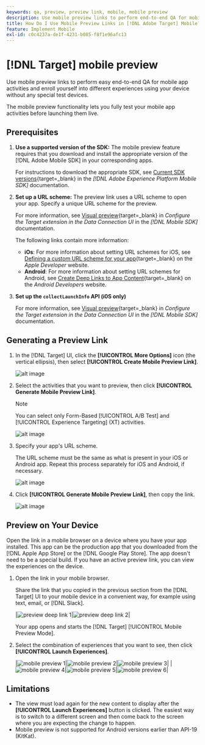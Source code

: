 ```yaml
---
keywords: qa, preview, preview link, mobile, mobile preview
description: Use mobile preview links to perform end-to-end QA for mobile app activities.
title: How Do I Use Mobile Preview Links in [!DNL Adobe Target] Mobile?
feature: Implement Mobile
exl-id: c0c4237a-de1f-4231-b085-f8f1e96afc13
---
```

# [!DNL Target] mobile preview

Use mobile preview links to perform easy end-to-end QA for mobile app activities and enroll yourself into different experiences using your device without any special test devices.

The mobile preview functionality lets you fully test your mobile app activities before launching them live.

## Prerequisites

1. **Use a supported version of the SDK:** The mobile preview feature requires that you download and install the appropriate version of the [!DNL Adobe Mobile SDK] in your corresponding apps.

   For instructions to download the appropriate SDK, see [Current SDK versions](https://developer.adobe.com/client-sdks/documentation/current-sdk-versions/){target=_blank} in the *[!DNL Adobe Experience Platform Mobile SDK]* documentation.

1. **Set up a URL scheme:** The preview link uses a URL scheme to open your app. Specify a unique URL scheme for the preview.

   For more information, see [Visual preview](https://developer.adobe.com/client-sdks/documentation/adobe-target/#visual-preview){target=_blank} in *Configure the Target extension in the Data Connection UI* in the *[!DNL Mobile SDK]* documentation.

   The following links contain more information:

   * **iOs**: For more information about setting URL schemes for iOS, see [Defining a custom URL scheme for your app](https://developer.apple.com/documentation/xcode/defining-a-custom-url-scheme-for-your-app){target=_blank} on the *Apple Developer* website.
   * **Android**: For more information about setting URL schemes for Android, see [Create Deep Links to App Content](https://developer.android.com/training/app-links/deep-linking){target=_blank} on the *Android Developers* website.

1. **Set up the `collectLaunchInfo` API (i0S only)**

    For more information, see [Visual preview](https://developer.adobe.com/client-sdks/documentation/adobe-target/#visual-preview){target=_blank} in *Configure the Target extension in the Data Connection UI* in the *[!DNL Mobile SDK]* documentation.

## Generating a Preview Link

1. In the [!DNL Target] UI, click the **[!UICONTROL More Options]** icon (the vertical ellipsis), then select **[!UICONTROL Create Mobile Preview Link]**.

   ![alt image](assets/mobile-preview-create.png)

1. Select the activities that you want to preview, then click **[!UICONTROL Generate Mobile Preview Link]**.

   >[!NOTE]
   >
   >You can select only Form-Based [!UICONTROL A/B Test] and [!UICONTROL Experience Targeting] (XT) activities.

   ![alt image](assets/mobile-preview-select-activities.png)

1. Specify your app's URL scheme.

   The URL scheme must be the same as what is present in your iOS or Android app. Repeat this process separately for iOS and Android, if necessary.

   ![alt image](assets/mobile-preview-enter-url-scheme.png)

1. Click **[!UICONTROL Generate Mobile Preview Link]**, then copy the link.

   ![alt image](assets/mobile-preview-generate-and-copy.png)

## Preview on Your Device

Open the link in a mobile browser on a device where you have your app installed. This app can be the production app that you downloaded from the [!DNL Apple App Store] or the [!DNL Google Play Store]. The app doesn't need to be a special build. If you have an active preview link, you can view the experiences on the device.

1. Open the link in your mobile browser.

    Share the link that you copied in the previous section from the [!DNL Target] UI to your mobile device in a convenient way, for example using text, email, or [!DNL Slack].

    |![preview deep link 1](assets/mobile-preview-open-deeplink.png)|![preview deep link 2](assets/mobile-preview-open-app.png)|

    Your app opens and starts the [!DNL Target] [!UICONTROL Mobile Preview Mode]. 

1. Select the combination of experiences that you want to see, then click **[!UICONTROL Launch Experiences]**.

   |![mobile preview 1](assets/mobile-preview-experience-selection-1.png)|![mobile preview 2](assets/mobile-preview-experience-result-1-france.png)|![mobile preview 3](assets/mobile-preview-experience-result-1-shipfree.png)|
   |![mobile preview 4](assets/mobile-preview-experience-selection-2.png)|![mobile preview 5](assets/mobile-preview-experience-result-2-aus.png)|![mobile preview 6](assets/mobile-preview-experience-result-2-10off.png)|

## Limitations

* The view must load again for the new content to display after the **[!UICONTROL Launch Experiences]** button is clicked. The easiest way is to switch to a different screen and then come back to the screen where you are expecting the change to happen. 
* Mobile preview is not supported for Android versions earlier than API-19 (KitKat).
